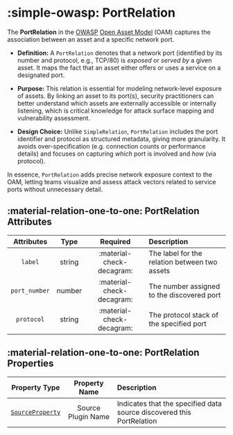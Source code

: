 # :simple-owasp: PortRelation

The **PortRelation** in the [OWASP](https://owasp.org) [Open Asset Model](https://github.com/owasp-amass/open-asset-model) (OAM) captures the association between an asset and a specific network port.

- **Definition:** A `PortRelation` denotes that a network port (identified by its number and protocol, e.g., TCP/80) is *exposed* or *served by* a given asset. It maps the fact that an asset either offers or uses a service on a designated port.

- **Purpose:** This relation is essential for modeling network-level exposure of assets. By linking an asset to its port(s), security practitioners can better understand which assets are externally accessible or internally listening, which is critical knowledge for attack surface mapping and vulnerability assessment.

- **Design Choice:** Unlike `SimpleRelation`, `PortRelation` includes the port identifier and protocol as structured metadata, giving more granularity. It avoids over-specification (e.g. connection counts or performance details) and focuses on capturing *which* port is involved and *how* (via protocol).

In essence, `PortRelation` adds precise network exposure context to the OAM, letting teams visualize and assess attack vectors related to service ports without unnecessary detail.

## :material-relation-one-to-one: PortRelation Attributes

| Attributes       | Type      | Required   | Description  |
| :--------------: | :-------: | :--------: | :----------- |
| `label` | string | :material-check-decagram: | The label for the relation between two assets |
| `port_number` | number | :material-check-decagram: | The number assigned to the discovered port |
| `protocol` | string | :material-check-decagram: | The protocol stack of the specified port |

## :material-relation-one-to-one: PortRelation Properties

| Property Type       | Property Name       | Description   |
| :-----------------: | :-----------------: | :------------ |
| [`SourceProperty`](../properties/source_property.md) | Source Plugin Name | Indicates that the specified data source discovered this PortRelation |
